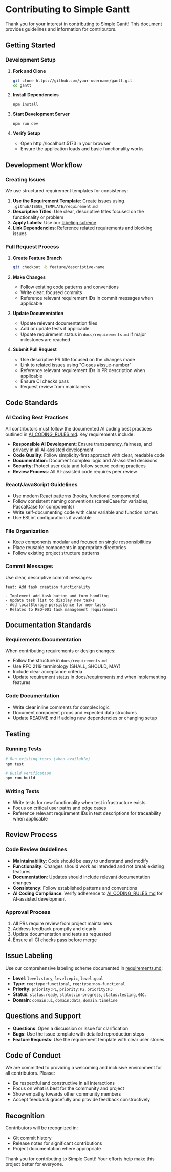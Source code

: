# Contributing to Simple Gantt

Thank you for your interest in contributing to Simple Gantt! This document provides guidelines and information for contributors.

## Getting Started

### Development Setup

1. **Fork and Clone**
   ```bash
   git clone https://github.com/your-username/gantt.git
   cd gantt
   ```

2. **Install Dependencies**
   ```bash
   npm install
   ```

3. **Start Development Server**
   ```bash
   npm run dev
   ```

4. **Verify Setup**
   - Open http://localhost:5173 in your browser
   - Ensure the application loads and basic functionality works

## Development Workflow

### Creating Issues

We use structured requirement templates for consistency:

1. **Use the Requirement Template**: Create issues using `.github/ISSUE_TEMPLATE/requirement.md`
2. **Descriptive Titles**: Use clear, descriptive titles focused on the functionality or problem
3. **Apply Labels**: Use our [labeling scheme](docs/requirements.md#labeling-scheme)
4. **Link Dependencies**: Reference related requirements and blocking issues

### Pull Request Process

1. **Create Feature Branch**
   ```bash
   git checkout -b feature/descriptive-name
   ```

2. **Make Changes**
   - Follow existing code patterns and conventions
   - Write clear, focused commits
   - Reference relevant requirement IDs in commit messages when applicable

3. **Update Documentation**
   - Update relevant documentation files
   - Add or update tests if applicable
   - Update requirement status in `docs/requirements.md` if major milestones are reached

4. **Submit Pull Request**
   - Use descriptive PR title focused on the changes made
   - Link to related issues using "Closes #issue-number"
   - Reference relevant requirement IDs in PR description when applicable
   - Ensure CI checks pass
   - Request review from maintainers

## Code Standards

### AI Coding Best Practices

All contributors must follow the documented AI coding best practices outlined in [AI_CODING_RULES.md](AI_CODING_RULES.md). Key requirements include:

- **Responsible AI Development**: Ensure transparency, fairness, and privacy in all AI-assisted development
- **Code Quality**: Follow simplicity-first approach with clear, readable code
- **Documentation**: Document complex logic and AI-assisted decisions
- **Security**: Protect user data and follow secure coding practices
- **Review Process**: All AI-assisted code requires peer review

### React/JavaScript Guidelines

- Use modern React patterns (hooks, functional components)
- Follow consistent naming conventions (camelCase for variables, PascalCase for components)
- Write self-documenting code with clear variable and function names
- Use ESLint configurations if available

### File Organization

- Keep components modular and focused on single responsibilities
- Place reusable components in appropriate directories
- Follow existing project structure patterns

### Commit Messages

Use clear, descriptive commit messages:
```
feat: Add task creation functionality

- Implement add task button and form handling
- Update task list to display new tasks
- Add localStorage persistence for new tasks
- Relates to REQ-001 task management requirements
```

## Documentation Standards

### Requirements Documentation

When contributing requirements or design changes:

- Follow the structure in `docs/requirements.md`
- Use RFC 2119 terminology (SHALL, SHOULD, MAY)
- Include clear acceptance criteria
- Update requirement status in docs/requirements.md when implementing features

### Code Documentation

- Write clear inline comments for complex logic
- Document component props and expected data structures
- Update README.md if adding new dependencies or changing setup

## Testing

### Running Tests

```bash
# Run existing tests (when available)
npm test

# Build verification
npm run build
```

### Writing Tests

- Write tests for new functionality when test infrastructure exists
- Focus on critical user paths and edge cases
- Reference relevant requirement IDs in test descriptions for traceability when applicable

## Review Process

### Code Review Guidelines

- **Maintainability**: Code should be easy to understand and modify
- **Functionality**: Changes should work as intended and not break existing features
- **Documentation**: Updates should include relevant documentation changes
- **Consistency**: Follow established patterns and conventions
- **AI Coding Compliance**: Verify adherence to [AI_CODING_RULES.md](AI_CODING_RULES.md) for AI-assisted development

### Approval Process

1. All PRs require review from project maintainers
2. Address feedback promptly and clearly
3. Update documentation and tests as requested
4. Ensure all CI checks pass before merge

## Issue Labeling

Use our comprehensive labeling scheme documented in [requirements.md](docs/requirements.md#labeling-scheme):

- **Level**: `level:story`, `level:epic`, `level:goal`
- **Type**: `req:type:functional`, `req:type:non-functional`
- **Priority**: `priority:P1`, `priority:P2`, `priority:P3`
- **Status**: `status:ready`, `status:in-progress`, `status:testing`, etc.
- **Domain**: `domain:ui`, `domain:data`, `domain:timeline`

## Questions and Support

- **Questions**: Open a discussion or issue for clarification
- **Bugs**: Use the issue template with detailed reproduction steps
- **Feature Requests**: Use the requirement template with clear user stories

## Code of Conduct

We are committed to providing a welcoming and inclusive environment for all contributors. Please:

- Be respectful and constructive in all interactions
- Focus on what is best for the community and project
- Show empathy towards other community members
- Accept feedback gracefully and provide feedback constructively

## Recognition

Contributors will be recognized in:
- Git commit history
- Release notes for significant contributions
- Project documentation where appropriate

Thank you for contributing to Simple Gantt! Your efforts help make this project better for everyone.